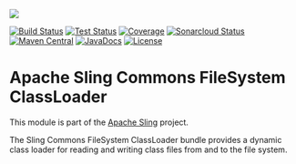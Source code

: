[<img src="https://sling.apache.org/res/logos/sling.png"/>](https://sling.apache.org)

 [![Build Status](https://ci-builds.apache.org/job/Sling/job/modules/job/sling-org-apache-sling-commons-fsclassloader/job/master/badge/icon)](https://ci-builds.apache.org/job/Sling/job/modules/job/sling-org-apache-sling-commons-fsclassloader/job/master/) [![Test Status](https://img.shields.io/jenkins/tests.svg?jobUrl=https://ci-builds.apache.org/job/Sling/job/modules/job/sling-org-apache-sling-commons-fsclassloader/job/master/)](https://ci-builds.apache.org/job/Sling/job/modules/job/sling-org-apache-sling-commons-fsclassloader/job/master/test/?width=800&height=600) [![Coverage](https://sonarcloud.io/api/project_badges/measure?project=apache_sling-org-apache-sling-commons-fsclassloader&metric=coverage)](https://sonarcloud.io/dashboard?id=apache_sling-org-apache-sling-commons-fsclassloader) [![Sonarcloud Status](https://sonarcloud.io/api/project_badges/measure?project=apache_sling-org-apache-sling-commons-fsclassloader&metric=alert_status)](https://sonarcloud.io/dashboard?id=apache_sling-org-apache-sling-commons-fsclassloader) [![Maven Central](https://maven-badges.herokuapp.com/maven-central/org.apache.sling/org.apache.sling.commons.fsclassloader/badge.svg)](https://search.maven.org/#search%7Cga%7C1%7Cg%3A%22org.apache.sling%22%20a%3A%22org.apache.sling.commons.fsclassloader%22) [![JavaDocs](https://www.javadoc.io/badge/org.apache.sling/org.apache.sling.commons.fsclassloader.svg)](https://www.javadoc.io/doc/org.apache.sling/org.apache.sling.commons.fsclassloader) [![License](https://img.shields.io/badge/License-Apache%202.0-blue.svg)](https://www.apache.org/licenses/LICENSE-2.0)

# Apache Sling Commons FileSystem ClassLoader

This module is part of the [Apache Sling](https://sling.apache.org) project.

The Sling Commons FileSystem ClassLoader bundle provides a dynamic class loader for reading and writing class files from and to the file system.
